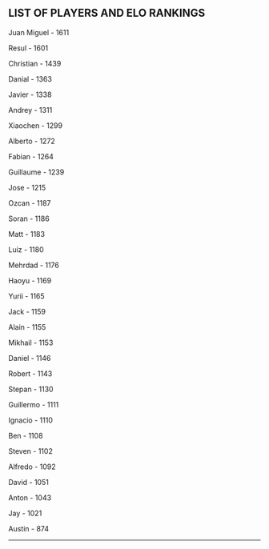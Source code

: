 ## LIST OF PLAYERS AND ELO RANKINGS


Juan Miguel - 1611


Resul - 1601


Christian - 1439


Danial - 1363


Javier - 1338


Andrey - 1311


Xiaochen - 1299


Alberto - 1272


Fabian - 1264


Guillaume - 1239


Jose - 1215


Ozcan - 1187


Soran - 1186


Matt - 1183


Luiz - 1180


Mehrdad - 1176


Haoyu - 1169


Yurii - 1165


Jack - 1159


Alain - 1155


Mikhail - 1153


Daniel - 1146


Robert - 1143


Stepan - 1130


Guillermo - 1111


Ignacio - 1110


Ben - 1108


Steven - 1102


Alfredo - 1092


David - 1051


Anton - 1043


Jay - 1021


Austin - 874



--------------------------------------------------------------
